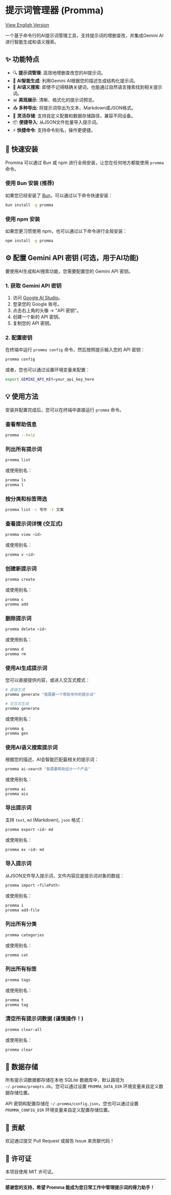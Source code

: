 # 提示词管理器 (Promma)

[View English Version](README.md)

一个基于命令行的AI提示词管理工具，支持提示词的增删查改，并集成Gemini AI进行智能生成和语义搜索。

## ✨ 功能特点

-   🔍 **提示词管理**: 高效地增删查改您的AI提示词。
-   🤖 **AI智能生成**: 利用Gemini AI根据您的描述生成结构化提示词。
-   🧠 **AI语义搜索**: 即使不记得精确关键词，也能通过自然语言搜索找到相关提示词。
-   📊 **美观展示**: 清晰、格式化的提示词预览。
-   📤 **多种导出**: 将提示词导出为文本、Markdown或JSON格式。
-   📂 **灵活存储**: 支持自定义配置和数据存储路径，兼容不同设备。
-   📦 **便捷导入**: 从JSON文件批量导入提示词。
-   ⚡ **快捷命令**: 支持命令别名，操作更便捷。

## 🚀 快速安装

Promma 可以通过 Bun 或 npm 进行全局安装，让您在任何地方都能使用 `promma` 命令。

### 使用 Bun 安装 (推荐)

如果您已经安装了 [Bun](https://bun.sh/)，可以通过以下命令快速安装：

```bash
bun install -g promma
```

### 使用 npm 安装

如果您更习惯使用 npm，也可以通过以下命令进行全局安装：

```bash
npm install -g promma
```

## ⚙️ 配置 Gemini API 密钥 (可选，用于AI功能)

要使用AI生成和AI搜索功能，您需要配置您的 Gemini API 密钥。

### 1. 获取 Gemini API 密钥

1.  访问 [Google AI Studio](https://aistudio.google.com/)。
2.  登录您的 Google 账号。
3.  点击右上角的头像 -> "API 密钥"。
4.  创建一个新的 API 密钥。
5.  复制您的 API 密钥。

### 2. 配置密钥

在终端中运行 `promma config` 命令，然后按照提示输入您的 API 密钥：

```bash
promma config
```

或者，您也可以通过设置环境变量来配置：

```bash
export GEMINI_API_KEY=your_api_key_here
```

## 💡 使用方法

安装并配置完成后，您可以在终端中直接运行 `promma` 命令。

### 查看帮助信息

```bash
promma --help
```

### 列出所有提示词

```bash
promma list
```

或使用别名：

```bash
promma ls
promma l
```

### 按分类和标签筛选

```bash
promma list -c 写作 -t 文案
```

### 查看提示词详情 (交互式)

```bash
promma view <id>
```

或使用别名：

```bash
promma v <id>
```

### 创建新提示词

```bash
promma create
```

或使用别名：

```bash
promma c
promma add
```

### 删除提示词

```bash
promma delete <id>
```

或使用别名：

```bash
promma d
promma rm
```

### 使用AI生成提示词

您可以直接提供内容，或进入交互式模式：

```bash
# 直接生成
promma generate "我需要一个帮助写作的提示词"

# 交互式生成
promma generate
```

或使用别名：

```bash
promma g
promma gen
```

### 使用AI语义搜索提示词

根据您的描述，AI会智能匹配最相关的提示词：

```bash
promma ai-search "我需要帮助设计一个产品"
```

或使用别名：

```bash
promma ai
promma ais
```

### 导出提示词

支持 `text`, `md` (Markdown), `json` 格式：

```bash
promma export <id> md
```

或使用别名：

```bash
promma ex <id> md
```

### 导入提示词

从JSON文件导入提示词，文件内容应是提示词对象的数组：

```bash
promma import <filePath>
```

或使用别名：

```bash
promma i
promma add-file
```

### 列出所有分类

```bash
promma categories
```

或使用别名：

```bash
promma cat
```

### 列出所有标签

```bash
promma tags
```

或使用别名：

```bash
promma t
promma tag
```

### 清空所有提示词数据 (谨慎操作！)

```bash
promma clear-all
```

或使用别名：

```bash
promma clear
```

## 📂 数据存储

所有提示词数据都存储在本地 SQLite 数据库中，默认路径为 `~/.promma/prompts.db`。您可以通过设置 `PROMMA_DATA_DIR` 环境变量来自定义数据存储位置。

API 密钥和配置存储在 `~/.promma/config.json`，您也可以通过设置 `PROMMA_CONFIG_DIR` 环境变量来自定义配置存储位置。

## 🤝 贡献

欢迎通过提交 Pull Request 或报告 Issue 来贡献代码！

## 📄 许可证

本项目使用 MIT 许可证。

---

**感谢您的支持，希望 Promma 能成为您日常工作中管理提示词的得力助手！** 